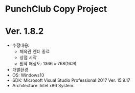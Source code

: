 # PunchClub Copy Project
# Ver. 1.8.2
- 수정내용: 
    - 체육관 렌더 종료
    - 상점 시작
    - 원작 해상도: 1366 x 768(16:9)
- 개발환경
 - OS:              Windows10
 - SDK:             Microsoft Visual Studio Professional 2017 Ver. 15.9.17
 - Architecture:    Intel x86 System.